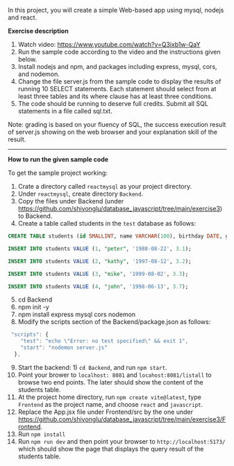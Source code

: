 In this project, you will create a simple Web-based app using mysql, nodejs and react.

**Exercise description**
1. Watch video: https://www.youtube.com/watch?v=Q3ixb1w-QaY
2. Run the sample code according to the video and the instructions given below.
3. Install nodejs and npm, and packages including express, mysql, cors, and nodemon.
4. Change the file server.js from the sample code to display the results of running 10 SELECT statements. Each statement should select from at least three tables and its where clause has at least three conditions.  
5. The code should be running to deserve full credits. Submit all SQL statements in a file called sql.txt. 

Note: grading is based on your fluency of SQL, the success execution result of server.js showing on the web browser and your explanation skill of the result. 

-------------------------------------------------------------------------------------------

**How to run the given sample code**

To get the sample project working: 
1. Crate a directory called ```reactmysql``` as your project directory. 
2. Under ```reactmysql```, create directory ```Backend```. 
3. Copy the files under Backend (under https://github.com/shiyonglu/database_javascript/tree/main/exercise3) to Backend.
4. Create a table called students in the ``test`` database as follows:

```SQL
CREATE TABLE students (id SMALLINT, name VARCHAR(100), birthday DATE, gpa FLOAT);

INSERT INTO students VALUE (1, "peter", '1988-08-22', 3.1);

INSERT INTO students VALUE (2, "kathy", '1997-08-12', 3.2);

INSERT INTO students VALUE (3, "mike", '1999-08-02', 3.3);

INSERT INTO students VALUE (4, "john", '1998-06-13', 3.7);

```

5. cd Backend
6. npm init -y
7. npm install express mysql cors nodemon
8. Modify the scripts section of the Backend/package.json as follows:

```javascript
 "scripts": {
    "test": "echo \"Error: no test specified\" && exit 1",
    "start": "nodemon server.js"
  },
```
9. Start the backend: 1) ```cd Backend```, and run ```npm start```.
10. Point your brower to ```localhost: 8081``` and ```locahost:8081/listall``` to browse two end points. The later should show the content of the students table.
11. At the project home directory, run ```npm create vite@latest```, type ```Frontend``` as the project name, and choose ```react``` and ```javascript```.
12. Replace the App.jsx file under Frontend/src by the one under https://github.com/shiyonglu/database_javascript/tree/main/exercise3/Frontend.
13. Run ```npm install```
14. Run ```npm run dev``` and then point your browser to ```http://localhost:5173/``` which should show the page that displays the query result of the students table. 


